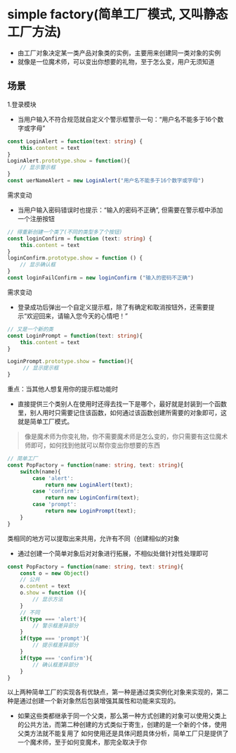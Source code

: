 # simple factory(简单工厂模式, 又叫静态工厂方法)

- 由工厂对象决定某一类产品对象类的实例，主要用来创建同一类对象的实例
- 就像是一位魔术师，可以变出你想要的礼物，至于怎么变，用户无须知道

## 场景

1.登录模块

- 当用户输入不符合规范就自定义个警示框警示一句：“用户名不能多于16个数字或字母”

```ts
const LoginAlert = function(text: string) {
    this.content = text
}
LoginAlert.prototype.show = function(){
    // 显示警示框
}
const uerNameAlert = new LoginAlert("用户名不能多于16个数字或字母")
```

需求变动

- 当用户输入密码错误时也提示：“输入的密码不正确”, 但需要在警示框中添加一个注册按钮

```ts
// 得重新创建一个类了(不同的类型多了个按钮)
const loginConfirm = function (text: string) {
    this.content = text
}
loginConfirm.prototype.show = function () {
    // 显示确认框
}
const loginFailConfirm = new loginConfirm ("输入的密码不正确")
```

需求变动

- 登录成功后弹出一个自定义提示框，除了有确定和取消按钮外，还需要提示“欢迎回来，请输入您今天的心情吧！”

```ts
// 又是一个新的类
const LoginPrompt = function(text: string){
    this.content = text
}

LoginPrompt.prototype.show = function(){
     // 显示提示框
}
```

重点：当其他人想复用你的提示框功能时

- 直接提供三个类别人在使用时还得去找一下是哪个，最好就是封装到一个函数里，别人用时只需要记住该函数，如何通过该函数创建所需要的对象即可，这就是简单工厂模式。

> 像是魔术师为你变礼物，你不需要魔术师是怎么变的，你只需要有这位魔术师即可，如何找到他就可以帮你变出你想要的东西

```ts
// 简单工厂
const PopFactory = function(name: string, text: string){
    switch(name){
        case 'alert':
            return new LoginAlert(text);
        case 'confirm':
            return new LoginConfirm(text);
        case 'prompt':
            return new LoginPrompt(text);
    }
}
```

类相同的地方可以提取出来共用，允许有不同（创建相似的对象

- 通过创建一个简单对象后对对象进行拓展，不相似处做针对性处理即可

```ts
const PopFactory = function(name: string, text: string){
    const o = new Object()
    // 公共
    o.content = text
    o.show = function (){
        // 显示方法
    }
    // 不同
    if(type === 'alert'){
        // 警示框差异部分
    }
    if(type === 'prompt'){
        // 提示框差异部分
    }
    if(type === 'confirm'){
        // 确认框差异部分
    }
}
```

以上两种简单工厂的实现各有优缺点，第一种是通过类实例化对象来实现的，第二种是通过创建一个新对象然后包装增强其属性和功能来实现的。

- 如果这些类都继承于同一个父类，那么第一种方式创建的对象可以使用父类上的公共方法，而第二种创建的方式类似于寄生，创建的是一个新的个体，使用父类方法就不能复用了
如何使用还是具体问题具体分析，简单工厂只是提供了一个魔术师，至于如何变魔术，那完全取决于你
